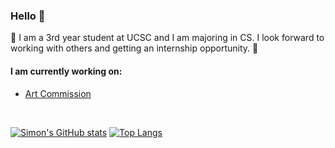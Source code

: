 ### Hello :wave: ###

:hugs: I am a 3rd year student at UCSC and I am majoring in CS. I look forward to working with others and getting an internship opportunity. :hugs:

#### I am currently working on: ####

* [Art Commission](https://github.com/SimonZhao7/Art-Commission)

<br/>

[![Simon's GitHub stats](https://github-readme-stats.vercel.app/api?username=SimonZhao7&theme=algolia)](https://github.com/anuraghazra/github-readme-stats) 
[![Top Langs](https://github-readme-stats.vercel.app/api/top-langs/?username=SimonZhao7&theme=algolia&layout=compact&hide=shaderlab,c%23)](https://github.com/anuraghazra/github-readme-stats)
